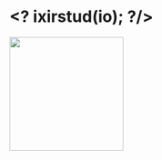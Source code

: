 # <? ixirstud(io); ?/>
<img src="https://github.com/semihcebrail/semihcebrail.github.io/blob/main/images/ixirstudio.png?raw=true" max-width="100%" width="200px" />



